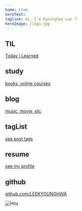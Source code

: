 ```yaml
---
home: true
heroText: 
tagline: Hi, I'm Kyounghwa Lee ✋
heroImage: /logo.jpg
---
```


<div class="features">
  <div class="feature">
    <h2>TIL</h2>
    <a href="/posts">Today I Learned</a>
  </div>
  <div class="feature">
    <h2>study</h2>
    <a href="/study">books, online courses</a>
  </div>
  <div class="feature">
    <h2>blog</h2>
    <a href="/blog">music, movie, etc</a>
  </div>
  <div class="feature">
    <h2>tagList</h2>
    <a href="/etc/tagList">see post tags</a>
  </div>
  <div class="feature">
    <h2>resume</h2>
    <a href="/etc/resume">see my profile</a>
  </div>
  <div class="feature">
    <h2>github</h2>
    <a href="https://github.com/LEEKYOUNGHWA" target="_blank">github.com/LEEKYOUNGHWA</a>
  </div>
</div>


![Hits](https://hits.seeyoufarm.com/api/count/incr/badge.svg?url=https%3A%2F%2Fleekyounghwa.github.io&count_bg=%23413DC9&title_bg=%23555555&icon=vue-dot-js.svg&icon_color=%2335A843&title=KH%27s+Blog+Hits&edge_flat=true)